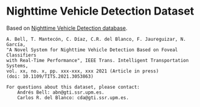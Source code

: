 # Nighttime Vehicle Detection Dataset

Based on [Nighttime Vehicle Detection database](https://www.gti.ssr.upm.es/data/NVD_database).

```
A. Bell, T. Mantecón, C. Dí­az, C.R. del Blanco, F. Jaureguizar, N. Garcí­a,
"A Novel System for Nighttime Vehicle Detection Based on Foveal Classifiers
with Real-Time Performance", IEEE Trans. Intelligent Transportation Systems,
vol. xx, no. x, pp. xxx-xxx, xxx 2021 (Article in press)
(doi: 10.1109/TITS.2021.3053863)

For questions about this dataset, please contact:
    Andrés Bell: abn@gti.ssr.upm.es.
    Carlos R. del Blanco: cda@gti.ssr.upm.es.
```